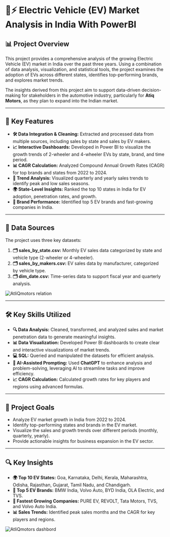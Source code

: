 # 🚗⚡ Electric Vehicle (EV) Market Analysis in India With PowerBI

## 📊 Project Overview
This project provides a comprehensive analysis of the growing Electric Vehicle (EV) market in India over the past three years. Using a combination of data analysis, visualization, and statistical tools, the project examines the adoption of EVs across different states, identifies top-performing brands, and explores market trends. 

The insights derived from this project aim to support data-driven decision-making for stakeholders in the automotive industry, particularly for **Atiq Motors**, as they plan to expand into the Indian market.

---

## 🔑 Key Features

- **🛠️ Data Integration & Cleaning:** Extracted and processed data from multiple sources, including sales by state and sales by EV makers.
- **📈 Interactive Dashboards:** Developed in Power BI to visualize the growth trends of 2-wheeler and 4-wheeler EVs by state, brand, and time period.
- **📊 CAGR Calculation:** Analyzed Compound Annual Growth Rates (CAGR) for top brands and states from 2022 to 2024.
- **📅 Trend Analysis:** Visualized quarterly and yearly sales trends to identify peak and low sales seasons.
- **🌍 State-Level Insights:** Ranked the top 10 states in India for EV adoption, penetration rates, and growth.
- **🏅 Brand Performance:** Identified top 5 EV brands and fast-growing companies in India.

---

## 📁 Data Sources
The project uses three key datasets:

1. **🗂️ sales_by_state.csv:** Monthly EV sales data categorized by state and vehicle type (2-wheeler or 4-wheeler).
2. **🗂️ sales_by_makers.csv:** EV sales data by manufacturer, categorized by vehicle type.
3. **🗂️ dim_date.csv:** Time-series data to support fiscal year and quarterly analysis.

![AtliQmotors  relation](https://github.com/user-attachments/assets/3b199c86-2f4e-4e42-8189-b7215c310e83)

---

## 🛠️ Key Skills Utilized
- **🔍 Data Analysis:** Cleaned, transformed, and analyzed sales and market penetration data to generate meaningful insights.
- **📊 Data Visualization:** Developed Power BI dashboards to create clear and interactive visualizations of market trends.
- **💻 SQL:** Queried and manipulated the datasets for efficient analysis.
- **🤖 AI-Assisted Prompting:** Used **ChatGPT** to enhance analysis and problem-solving, leveraging AI to streamline tasks and improve efficiency.
- **📈 CAGR Calculation:** Calculated growth rates for key players and regions using advanced formulas.

---

## 🎯 Project Goals

- Analyze EV market growth in India from 2022 to 2024.
- Identify top-performing states and brands in the EV market.
- Visualize the sales and growth trends over different periods (monthly, quarterly, yearly).
- Provide actionable insights for business expansion in the EV sector.

---

## 🔍 Key Insights

- **🌍 Top 10 EV States:** Goa, Karnataka, Delhi, Kerala, Maharashtra, Odisha, Rajasthan, Gujarat, Tamil Nadu, and Chandigarh.
- **🏅 Top 5 EV Brands:** BMW India, Volvo Auto, BYD India, OLA Electric, and TVS.
- **🚀 Fastest Growing Companies:** PURE EV, REVOLT, Tata Motors, TVS, and Volvo Auto India.
- **📊 Sales Trends:** Identified peak sales months and the CAGR for key players and regions.

![AtliQmotors dashbord](https://github.com/user-attachments/assets/7b18aeee-8848-4648-8000-cab6315d40ec)

